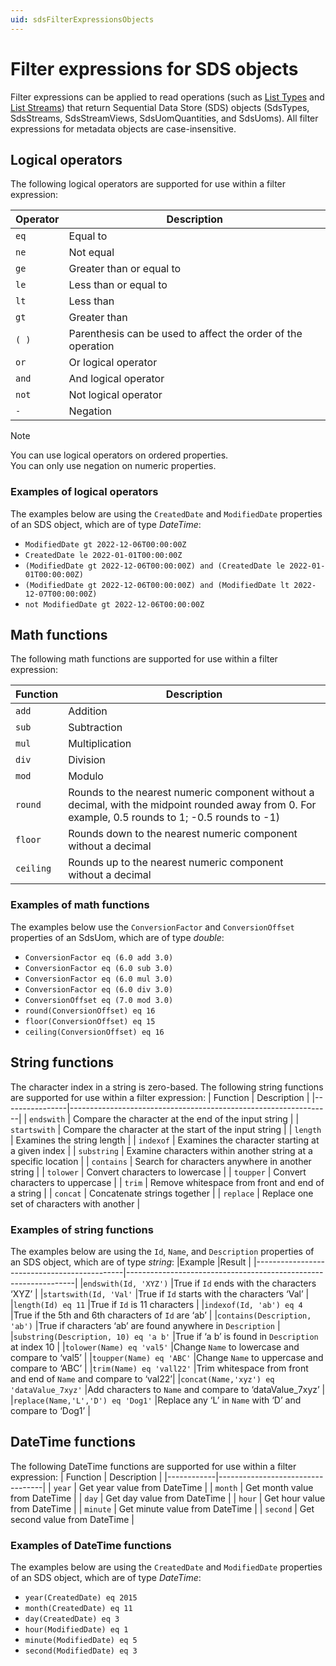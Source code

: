 ```yaml
---
uid: sdsFilterExpressionsObjects
---
```


# Filter expressions for SDS objects
Filter expressions can be applied to read operations (such as [List Types](xref:sds-types#list-types) and [List Streams](xref:sds-streams#list-streams)) that return Sequential Data Store (SDS) objects (SdsTypes, SdsStreams, SdsStreamViews, SdsUomQuantities, and SdsUoms). 
All filter expressions for metadata objects are case-insensitive.


## Logical operators
The following logical operators are supported for use within a filter
expression:

| Operator   | Description                                             |
|------------|-----------------------------------------------------|
| ``eq``     | Equal to                                            |
| ``ne``     | Not equal                                           |
| ``ge``     | Greater than or equal to                            |
| ``le``     | Less than or equal to                               |
| ``lt``     | Less than                                           |
| ``gt``     | Greater than                                        |
| ``( )``    | Parenthesis can be used to affect the order of the operation |
| ``or``     | Or logical operator                                 |
| ``and``    | And logical operator                                |
| ``not``    | Not logical operator                                |
| ``-``      | Negation                                            |

> [!NOTE]
> 
> You can use logical operators on ordered properties.  
> You can only use negation on numeric properties.

### Examples of logical operators
The examples below are using the ``CreatedDate`` and ``ModifiedDate`` properties of an SDS object, which are of type *DateTime*:
- ``ModifiedDate gt 2022-12-06T00:00:00Z``
- ``CreatedDate le 2022-01-01T00:00:00Z``
- ``(ModifiedDate gt 2022-12-06T00:00:00Z) and (CreatedDate le 2022-01-01T00:00:00Z)``
- ``(ModifiedDate gt 2022-12-06T00:00:00Z) and (ModifiedDate lt 2022-12-07T00:00:00Z)``
- ``not ModifiedDate gt 2022-12-06T00:00:00Z``

## Math functions
The following math functions are supported for use within a filter
expression:

| Function  | Description                 |
|-----------|-------------------------|
| ``add``   | Addition                |
| ``sub``   | Subtraction             |
| ``mul``   | Multiplication          |
| ``div``   | Division                |
| ``mod``   | Modulo                  |
| ``round`` | Rounds to the nearest numeric component without a decimal, with the midpoint rounded away from 0. For example, 0.5 rounds to 1; -0.5 rounds to -1) |
| ``floor`` | Rounds down to the nearest numeric component without a decimal |
|``ceiling``| Rounds up to the nearest numeric component without a decimal |

### Examples of math functions
The examples below use the ``ConversionFactor`` and ``ConversionOffset`` properties of an SdsUom, which are of type *double*: 
- ``ConversionFactor eq (6.0 add 3.0)``
- ``ConversionFactor eq (6.0 sub 3.0)``
- ``ConversionFactor eq (6.0 mul 3.0)``
- ``ConversionFactor eq (6.0 div 3.0)``
- ``ConversionOffset eq (7.0 mod 3.0)``
- ``round(ConversionOffset) eq 16``
- ``floor(ConversionOffset) eq 15``
- ``ceiling(ConversionOffset) eq 16``

## String functions
The character index in a string is zero-based. The following string functions are supported for use within a
filter expression:
| Function       | Description                                                         |
|----------------|-----------------------------------------------------------------|
| ``endswith``   | Compare the character at the end of the input string            |
| ``startswith`` | Compare the character at the start of the input string          |
| ``length``     | Examines the string length                                      |
| ``indexof``    | Examines the character starting at a given index                |
| ``substring``  | Examine characters within another string at a specific location |
| ``contains``	 | Search for characters anywhere in another string                |
| ``tolower``    | Convert characters to lowercase                                 |
| ``toupper``    | Convert characters to uppercase                                 |
| ``trim``       | Remove whitespace from front and end of a string                |
| ``concat``     | Concatenate strings together                                    |
| ``replace``    | Replace one set of characters with another                      |

### Examples of string functions
The examples below are using the ``Id``, ``Name``, and ``Description`` properties of an SDS object, which are of type *string*: 
|Example                                      |Result                                                           |
|---------------------------------------------|-----------------------------------------------------------------|
|``endswith(Id, 'XYZ')``                      |True if ``Id`` ends with the characters ‘XYZ’                    |
|``startswith(Id, 'Val'``                     |True if ``Id`` starts with the characters ‘Val’                  |
|``length(Id) eq 11``                         |True if ``Id`` is 11 characters                                  |
|``indexof(Id, 'ab') eq 4``                   |True if the 5th and 6th characters of ``Id`` are ‘ab’            |
|``contains(Description, 'ab')``              |True if characters ‘ab’ are found anywhere in ``Description``    |
|``substring(Description, 10) eq 'a b'``      |True if ‘a b’ is found in ``Description`` at index 10            |
|``tolower(Name) eq 'val5'``                  |Change ``Name`` to lowercase and compare to ‘val5’               |
|``toupper(Name) eq 'ABC'``                   |Change ``Name`` to uppercase and compare to ‘ABC’                |
|``trim(Name) eq 'vall22'``                   |Trim whitespace from front and end of ``Name`` and compare to ‘val22’|
|``concat(Name,'xyz') eq 'dataValue_7xyz'``   |Add characters to ``Name`` and compare to ‘dataValue_7xyz’       |
|``replace(Name,'L','D') eq 'Dog1'``          |Replace any ‘L’ in ``Name`` with ‘D’ and compare to ‘Dog1’       |

## DateTime functions
The following DateTime functions are supported for use within a filter
expression:
| Function   | Description                          |
|------------|----------------------------------|
| ``year``   | Get year value from DateTime     |
| ``month``  | Get month value from DateTime    |
| ``day``    | Get day value from DateTime      |
| ``hour``   | Get hour value from DateTime     |
| ``minute`` | Get minute value from DateTime   |
| ``second`` | Get second value from DateTime   |

### Examples of DateTime functions
The examples below are using the ``CreatedDate`` and ``ModifiedDate`` properties of an SDS object, which are of type *DateTime*:
-  ``year(CreatedDate) eq 2015``
-  ``month(CreatedDate) eq 11``
-  ``day(CreatedDate) eq 3``
-  ``hour(ModifiedDate) eq 1``
-  ``minute(ModifiedDate) eq 5``
-  ``second(ModifiedDate) eq 3``
